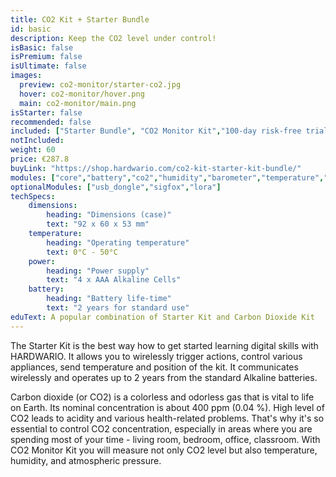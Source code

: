 ```yaml
---
title: CO2 Kit + Starter Bundle
id: basic
description: Keep the CO2 level under control!
isBasic: false
isPremium: false
isUltimate: false
images:
  preview: co2-monitor/starter-co2.jpg
  hover: co2-monitor/hover.png
  main: co2-monitor/main.png
isStarter: false
recommended: false
included: ["Starter Bundle", "CO2 Monitor Kit","100-day risk-free trial","Free 1-hour webinar","3-year Warranty"]
notIncluded:
weight: 60
price: €287.8
buyLink: "https://shop.hardwario.com/co2-kit-starter-kit-bundle/"
modules: ["core","battery","co2","humidity","barometer","temperature","cover","enclosures-201"]
optionalModules: ["usb_dongle","sigfox","lora"]
techSpecs:
    dimensions:
        heading: "Dimensions (case)"
        text: "92 x 60 x 53 mm"
    temperature:
        heading: "Operating temperature"
        text: 0°C - 50°C
    power:
        heading: "Power supply"
        text: "4 x AAA Alkaline Cells"
    battery:
        heading: "Battery life-time"
        text: "2 years for standard use"
eduText: A popular combination of Starter Kit and Carbon Dioxide Kit
---
```


The Starter Kit is the best way how to get started learning digital skills with HARDWARIO. It allows you to wirelessly trigger actions, control various appliances, send temperature and position of the kit. It communicates wirelessly and operates up to 2 years from the standard Alkaline batteries.

Carbon dioxide (or CO2) is a colorless and odorless gas that is vital to life on Earth. Its nominal concentration is about 400 ppm (0.04 %). High level of CO2 leads to acidity and various health-related problems. That's why it's so essential to control CO2 concentration, especially in areas where you are spending most of your time - living room, bedroom, office, classroom. With CO2 Monitor Kit you will measure not only CO2 level but also temperature, humidity, and atmospheric pressure.
